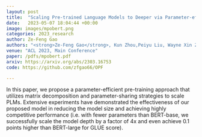 ```yaml
---
layout: post
title:  "Scaling Pre-trained Language Models to Deeper via Parameter-efficient Architecture"
date:   2023-05-07 18:04:44 +00:00
image: images/mpobert.png
categories: 2023_research
author: Ze-Feng Gao
authors: "<strong>Ze-Feng Gao</strong>, Kun Zhou,Peiyu Liu, Wayne Xin Zhao, Ji-Rong Wen"
venue: "ACL 2023, Main Conference"
paper: /pdfs/mpobert.pdf
arxiv: https://arxiv.org/abs/2303.16753
code: https://github.com/zfgao66/OPF

---
```

In this paper, we propose a parameter-efficient pre-training approach that utilizes matrix decomposition and parameter-sharing strategies to scale PLMs. Extensive experiments have demonstrated the effectiveness of our proposed model in reducing the model size and achieving highly competitive performance (i.e. with fewer parameters than BERT-base, we successfully scale the model depth by a factor of 4x and even achieve 0.1 points higher than BERT-large for GLUE score).